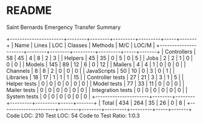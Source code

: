 # README

Saint Bernards Emergency Transfer Summary

+----------------------+--------+--------+---------+---------+-----+-------+
| Name                 |  Lines |    LOC | Classes | Methods | M/C | LOC/M |
+----------------------+--------+--------+---------+---------+-----+-------+
| Controllers          |     58 |     45 |       4 |       8 |   2 |     3 |
| Helpers              |     45 |     35 |       0 |       5 |   0 |     5 |
| Jobs                 |      2 |      2 |       1 |       0 |   0 |     0 |
| Models               |    145 |     89 |      12 |       6 |   0 |    12 |
| Mailers              |      4 |      4 |       1 |       0 |   0 |     0 |
| Channels             |      8 |      8 |       2 |       0 |   0 |     0 |
| JavaScripts          |     50 |     10 |       0 |       3 |   0 |     1 |
| Libraries            |     18 |     17 |       1 |       1 |   1 |    15 |
| Controller tests     |     27 |     21 |       3 |       3 |   1 |     5 |
| Helper tests         |      0 |      0 |       0 |       0 |   0 |     0 |
| Model tests          |     77 |     33 |      11 |       0 |   0 |     0 |
| Mailer tests         |      0 |      0 |       0 |       0 |   0 |     0 |
| Integration tests    |      0 |      0 |       0 |       0 |   0 |     0 |
| System tests         |      0 |      0 |       0 |       0 |   0 |     0 |
+----------------------+--------+--------+---------+---------+-----+-------+
| Total                |    434 |    264 |      35 |      26 |   0 |     8 |
+----------------------+--------+--------+---------+---------+-----+-------+
  Code LOC: 210     Test LOC: 54     Code to Test Ratio: 1:0.3
